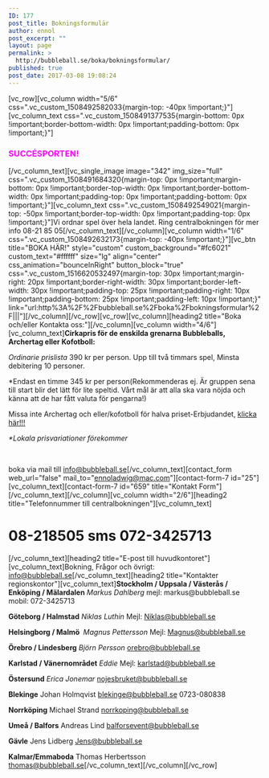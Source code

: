 ```yaml
---
ID: 177
post_title: Bokningsformulär
author: ennol
post_excerpt: ""
layout: page
permalink: >
  http://bubbleball.se/boka/bokningsformular/
published: true
post_date: 2017-03-08 19:08:24
---
```

[vc_row][vc_column width="5/6" css=".vc_custom_1508492582033{margin-top: -40px !important;}"][vc_column_text css=".vc_custom_1508491377535{margin-bottom: 0px !important;border-bottom-width: 0px !important;padding-bottom: 0px !important;}"]
<h3><span style="color: #ff00ff;"><strong>SUCCÉSPORTEN!</strong></span></h3>
[/vc_column_text][vc_single_image image="342" img_size="full" css=".vc_custom_1508491684320{margin-top: 0px !important;margin-bottom: 0px !important;border-top-width: 0px !important;border-bottom-width: 0px !important;padding-top: 0px !important;padding-bottom: 0px !important;}"][vc_column_text css=".vc_custom_1508492549021{margin-top: -50px !important;border-top-width: 0px !important;padding-top: 0px !important;}"]Vi ordnar spel över hela landet. Ring centralbokningen för mer info 08-21 85 05[/vc_column_text][/vc_column][vc_column width="1/6" css=".vc_custom_1508492632173{margin-top: -40px !important;}"][vc_btn title="BOKA HÄR!" style="custom" custom_background="#fc6021" custom_text="#ffffff" size="lg" align="center" css_animation="bounceInRight" button_block="true" css=".vc_custom_1516620532497{margin-top: 30px !important;margin-right: 20px !important;border-right-width: 30px !important;border-left-width: 30px !important;padding-top: 25px !important;padding-right: 10px !important;padding-bottom: 25px !important;padding-left: 10px !important;}" link="url:http%3A%2F%2Fbubbleball.se%2Fboka%2Fbokningsformular%2F|||"][/vc_column][/vc_row][vc_row][vc_column][heading2 title="Boka och/eller Kontakta oss:"][/vc_column][vc_column width="4/6"][vc_column_text]<strong>Cirkapris för de enskilda grenarna Bubbleballs, Archertag eller Kofotboll:</strong>

*Ordinarie prislista* 390 kr per person. Upp till två timmars spel, Minsta debitering 10 personer.

*Endast en timme 345 kr per person(Rekommenderas ej. Är gruppen sena till start blir det lätt för lite speltid. Vårt mål är att alla ska vara nöjda och känna att de har fått valuta för pengarna!)

Missa inte Archertag och eller/kofotboll för halva priset-Erbjudandet, <a href="http://bubbleball.se/erbjudanden/stockholm/">klicka här!!!</a>

<em>*Lokala prisvariationer förekommer</em>

&nbsp;

boka via mail till <a href="mailto:info@bubbleball.se">info@bubbleball.se</a>[/vc_column_text][contact_form web_url="false" mail_to="ennoladwig@mac.com"][contact-form-7 id="25"][vc_column_text][contact-form-7 id="659" title="Kontakt Form"][/vc_column_text][/vc_column][vc_column width="2/6"][heading2 title="Telefonnummer till centralbokningen"][vc_column_text]
<h1><strong>08-218505
sms 072-3425713</strong></h1>
[/vc_column_text][heading2 title="E-post till huvudkontoret"][vc_column_text]Bokning, Frågor och övrigt:
<a href="mailto:info@bubbleball.se">info@bubbleball.se</a>[/vc_column_text][heading2 title="Kontakter regionskontor"][vc_column_text]<strong>Stockholm / Uppsala / Västerås / Enköping / Mälardalen</strong>
<em>Markus Dahlberg</em>
mejl: markus@bubbleball.se
mobil: 072-3425713

<strong>Göteborg / Halmstad</strong>
<em>Niklas Luthin</em>
Mejl: Niklas@bubbleball.se

<strong>Helsingborg / Malmö </strong>
<em>Magnus Pettersson</em>
Mejl: Magnus@bubbleball.se

<strong>Örebro / Lindesberg</strong>
<em>Björn Persson</em>
orebro@bubbleball.se

<strong>Karlstad / Vänernområdet</strong>
<em>Eddie</em>
Mejl: karlstad@bubbleball.se

<strong>Östersund</strong>
<i>Erica Jonemar
</i>nojesbruket@bubbleball.se

<strong>Blekinge</strong>
Johan Holmqvist
blekinge@bubbleball.se
0723-080838

<strong>Norrköping</strong>
Michael Strand
norrkoping@bubbleball.se

<strong>Umeå / Balfors</strong>
Andreas Lind
balforsevent@bubbleball.se

<strong>Gävle</strong>
Jens Lidberg
Jens@bubbleball.se

<strong>Kalmar/Emmaboda</strong>
Thomas Herbertsson
thomas@bubbleball.se[/vc_column_text][/vc_column][/vc_row]